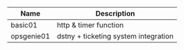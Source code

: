 Name | Description 
--|--
basic01 | http & timer function
opsgenie01 | dstny + ticketing system integration

